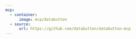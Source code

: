 ```yaml
---
mcp:
  - container:
      image: mcp/databutton
  - source:
      url: https://github.com/databutton/databutton-mcp
---
```

